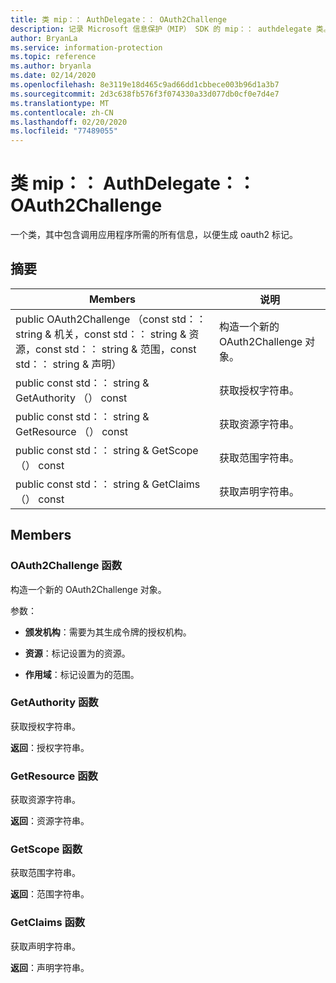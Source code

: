 ```yaml
---
title: 类 mip：： AuthDelegate：： OAuth2Challenge
description: 记录 Microsoft 信息保护（MIP） SDK 的 mip：： authdelegate 类。
author: BryanLa
ms.service: information-protection
ms.topic: reference
ms.author: bryanla
ms.date: 02/14/2020
ms.openlocfilehash: 8e3119e18d465c9ad66dd1cbbece003b96d1a3b7
ms.sourcegitcommit: 2d3c638fb576f3f074330a33d077db0cf0e7d4e7
ms.translationtype: MT
ms.contentlocale: zh-CN
ms.lasthandoff: 02/20/2020
ms.locfileid: "77489055"
---
```

# <a name="class-mipauthdelegateoauth2challenge"></a>类 mip：： AuthDelegate：： OAuth2Challenge 
一个类，其中包含调用应用程序所需的所有信息，以便生成 oauth2 标记。
  
## <a name="summary"></a>摘要
 Members                        | 说明                                
--------------------------------|---------------------------------------------
public OAuth2Challenge （const std：： string & 机关，const std：： string & 资源，const std：： string & 范围，const std：： string & 声明）  |  构造一个新的 OAuth2Challenge 对象。
public const std：： string & GetAuthority （） const  |  获取授权字符串。
public const std：： string & GetResource （） const  |  获取资源字符串。
public const std：： string & GetScope （） const  |  获取范围字符串。
public const std：： string & GetClaims （） const  |  获取声明字符串。
  
## <a name="members"></a>Members
  
### <a name="oauth2challenge-function"></a>OAuth2Challenge 函数
构造一个新的 OAuth2Challenge 对象。

参数：  
* **颁发机构**：需要为其生成令牌的授权机构。 


* **资源**：标记设置为的资源。 


* **作用域**：标记设置为的范围。


  
### <a name="getauthority-function"></a>GetAuthority 函数
获取授权字符串。

  
**返回**：授权字符串。
  
### <a name="getresource-function"></a>GetResource 函数
获取资源字符串。

  
**返回**：资源字符串。
  
### <a name="getscope-function"></a>GetScope 函数
获取范围字符串。

  
**返回**：范围字符串。
  
### <a name="getclaims-function"></a>GetClaims 函数
获取声明字符串。

  
**返回**：声明字符串。